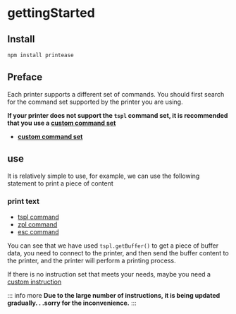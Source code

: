 # gettingStarted
## Install

```bash
npm install printease
```

## Preface

Each printer supports a different set of commands. You should first search for the command set supported by the printer you are using.

**If your printer does not support the ```tspl``` command set, it is recommended that you use a [custom command set](/src/guide/custom-directive)**

 - **[custom command set](/src/guide/custom-directive)**

## use

It is relatively simple to use, for example, we can use the following statement to print a piece of content

### print text

- [tspl command](/src/guide/tspl/print-text)
- [zpl command](/src/guide/zpl/print-text)
- [esc command](/src/guide/esc/print-text)

You can see that we have used ```tspl.getBuffer()``` to get a piece of buffer data, you need to connect to the printer, and then send the buffer content to the printer, and the printer will perform a printing process.

If there is no instruction set that meets your needs, maybe you need a [custom instruction](/src/guide/custom-directive)


::: info more
**Due to the large number of instructions, it is being updated gradually. . .sorry for the inconvenience.**
:::










